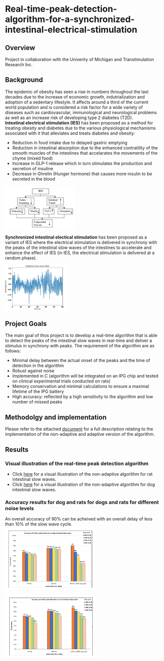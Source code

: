 # Real-time-peak-detection-algorithm-for-a-synchronized-intestinal-electrical-stimulation  
  ## Overview
Project in collaboration with the Univerity of Michigan and Transtimulation Research Inc.  
   ## Background
The epidemic of obesity has seen a rise in numbers throughout the last decades due to the increase of economic growth, indutrialization and adoption of a sedentary lifestyle. It affects around a third of the current world population and is considered a risk factor for a wide variety of diseases such as cardiovascular, immunological and neurological problems as well as an increase risk of developing type 2 diabetes (T2D).  
**Intestinal electrical stimulation (IES)** has been proposed as a method for treating obesity and diabetes due to the various physiological mechanisms associated with it that alleviates and treats diabetes and obesity:  
* Reduction in food intake due to delayed gastric emptying  
* Reduction in intestinal absorption due to the enhanced contratility of the smooth muscles of the intestines that accelarates the movements of the chyme (mixed food)  
* Increase in GLP-1 release which in turn stimulates the production and secretion of insuline  
* Decrease in Ghrelin (Hunger hormone) that causes more insulin to be secreted in the blood  
<img src="/figures/IES.PNG" width="45%">

**Synchronized intestinal electical stimulation** has been proposed as a variant of IES where the electrical stimulation is delivered in synchrony with the peaks of the intestinal slow waves of the intestines to accelerate and enhance the effect of IES (in IES, the electrical stimulation is delivered at a random phase).  

<img src="/figures/slow_wave_rat.PNG" width="40%">  

  ## Project Goals  
  The main goal of thos project is to develop a real-time algorithm that is able to detect the peaks of the intestinal slow waves in real-time and deliver a stimulus in synchrony with peaks. The requirement of the algorithm are as follows:  
  * Minimal delay between the actual onset of the peaks and the time of detection in the algorithm    
  * Robust against noise  
  * Implemented in C (algorithm will be integrated on an IPG chip and tested on clinical experimental trials conducted on rats)  
  * Memory conservation and minimal calculations to ensure a maximal lifetime of the IPG battery  
  * High accuracy: reflected by a high sensitivity to the algorithm and low number of missed peaks  
  
  ## Methodolgy and implementation  
Please refer to the attached [document](SIES.pdf) for a full description relating to the implementation of the non-adaptive and adaptive version of the algorithm.  

## Results 

### Visual illustration of the real-time peak detection algorithm 
* Click [here](/figures/rat_illustration.mp4) for a visual illustration of the non-adaptive algorithm for rat intestinal slow waves.
* Click [here](/figures/Dog_illustration.mp4) for a visual illustration of the non-adaptive algorithm for dog intestnial slow waves.
### Accuracy results for dog and rats for dogs and rats for different noise levels
An overall accuracy of 90% can be acheived with an overall delay of less than 10% of the slow wave cycle.  
<img src="/figures/dog_results.PNG" width="60%">  
  
<img src="/figures/rat_results.PNG" width="60%">

  
